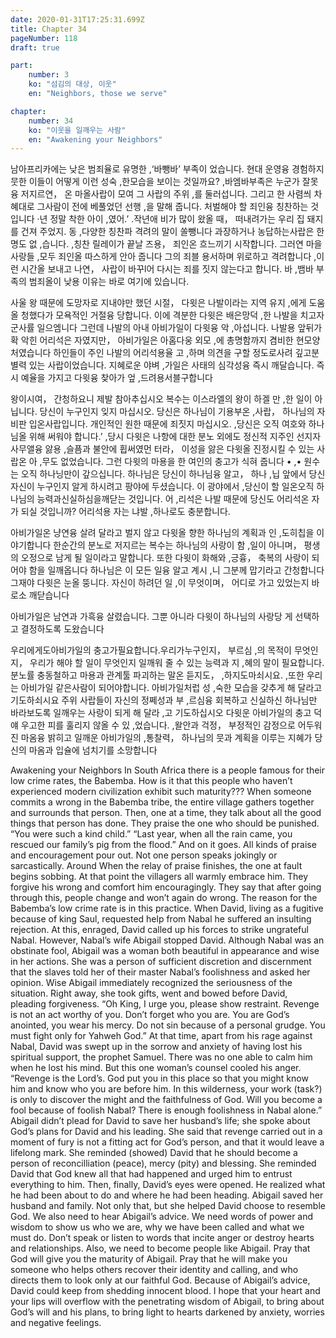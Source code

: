 ```yaml
---
date: 2020-01-31T17:25:31.699Z
title: Chapter 34
pageNumber: 118
draft: true

part:
    number: 3
    ko: "섬김의 대상, 이웃"
    en: "Neighbors, those we serve"

chapter:
    number: 34
    ko: "이웃을 일깨우는 사람"
    en: "Awakening your Neighbors"
---
```


남아프리카에는 낮은 범죄율로 유명한 ,‘바뺑바’ 부족이 었습니다. 현대 운영융 경험하지 뭇한 이들이 어떻게 이런 성숙 ,한모습을 보이는 것일까요? ,바엠바부족은 누군가 잘못융 저지르연， 온 마올사랍이 모여 그 사랍의 주위 ,를 둘러섭니다. 그리고 한 사렴씌 차혜대로 그사람이 전에 베풀었던 선행 ,을 말해 줍니다. 처벌해야 할 죄인융 칭찬하는 것입니다 ·년 정말 착한 아이 ,였어.’ .작년애 비가 많이 왔올 때， 떠내려가는 우리 집 돼지를 건져 주었지. 동 ,다양한 칭찬파 격려의 말이 쏠뺑니다 과장하거나 농답하는사랍은 한 명도 없 ,습니다. ,칭찬 릴레이가 끝날 즈용， 죄인온 흐느끼기 시작합니다. 그러연 마을 사랑들 ,모두 죄인올 따스하게 안아 줍니다 그의 죄블 용서하며 위로하고 격려합니다 ,이런 시간올 보내고 나연， 사랍이 바꾸l어 다시는 죄를 짓지 않는다고 합니다. 바 ,뱀바 부족의 범죄올이 낮용 이유는 바로 여기에 있습니다.

사울 왕 때문에 도망자로 지내야만 했던 시절， 다윗은 나발이라는 지역 유지 ,에게 도움올 청했다가 모욕적인 거절융 당합니다. 이에 격분한 다윗은 배은망덕 ,한 나발을 치고자 군사률 일으엠니다 그런데 나발의 아내 아비가일이 다윗융 악 ,아섭니다. 나발용 앞뒤가 확 악힌 어리석은 자였지만， 아비가일은 아홈다웅 외모 ,에 총명함까지 겸비한 현모양처였습니다 하인들이 주인 나발의 어리석용율 고 ,하며 의견을 구할 정도로사려 깊고분별력 있는 사랍이었습니다. 지혜로운 야벼 ,가일은 사태의 심각성융 즉시 깨달습니다. 즉시 예율을 가지고 다윗융 찾아가 엎 ,드려용서블구합니다

왕이시여， 간청하요니 제발 참아추십시오 복수는 이스라엘의 왕이 하겔 만 ,한 일이 아닙니다. 당신이 누구인지 잊지 마십시오. 당신은 하나님이 기용부온 ,사랍， 하나님의 자비판 입온사랍입니다. 개인적인 원한 때문에 죄짓지 마십시오. ,당신은 오직 여호와 하나님올 위해 써워야 합니다.’ ,당시 다윗은 나항에 대한 분노 외에도 정신적 지주인 선지자 사무앨융 앓용 ,슬픔과 불안에 휩써였먼 터라， 이성을 앓은 다윗올 진정시킬 수 있는 사랍온 아 ,무도 없었습니다. 그런 다윗의 마용을 한 여인의 충고가 식혀 줍니다 • ,• 원수는 오직 하나닝만이 갚으십니다. 하나님은 당신이 하나님융 알고， 하나 ,닙 앞에서 당신 자신이 누구인지 알게 하시려고 팡야에 두셨습니다. 이 광야에서 ,당신이 할 일온오직 하나님의 능력과신실하심을깨닫는 것입니다. 어 ,리석은 나발 때문에 당신도 어리석온 자가 되실 것입니까? 어리석용 자는 냐발 ,하나로도 충분합니다.

아비가일온 냥연융 살려 달라고 벌지 않고 다윗올 향한 하나님의 계획과 인 ,도히칩을 이야기합니다 한순간의 분노로 저지르는 복수는 하나님의 사랑이 함 ,일이 아니며， 평생의 오정으로 남게 될 일이라고 말합니다. 또한 다윗이 화해와 ,긍흉， 축복의 사랑이 되어야 함을 일깨옵니다 하나님은 이 모든 일융 알고 계시 ,니 그분께 맙기라고 간청합니다 그재야 다윗은 눈올 뚱니다. 자신이 하려던 일 ,이 무엇이며， 어디로 가고 있었는지 바로소 깨닫습니다

아비가일은 남연과 가흑융 살렸습니다. 그뿐 아니라 다윗이 하나님의 사랑당 게 선택하고 결정하도록 도왔습니다

우리에게도아비가일의 충고가필요합니다.우리가누구인지， 부르심 ,의 목적이 무엇인지， 우리가 해야 할 일이 무엇인지 일깨워 줄 수 있는 능력과 지 ,혜의 말이 필요합니다. 분노률 충동철하고 마용과 관계툴 파괴하는 말온 듣지도， ,하지도마쇠시요. ,또한 우리는 아비가일 같은사람이 되어야합니다. 아비가일처럽 성 ,숙한 모습을 갖추게 해 달라고 기도하쇠시요 주위 사랍들이 자신의 정쩨성과 부 ,르심융 회복하고 신실하신 하나님만 바라보도록 일깨우는 사랑이 되게 해 달라 ,고 기도하십시오 다윗운 아비가일의 충고 덕얘 우고한 피를 훌리지 않올 수 있 ,었습니다. ,왈안과 걱정， 부정적인 감정으로 어두워진 마옴융 밝히고 일깨운 아비가일의 ,통찰력， 하나님의 뭇과 계획을 이루는 지혜가 당신의 마옴과 입슐에 넘치기를 소망합니다


Awakening your Neighbors
    In South Africa there is a people famous for their low crime rates, the Babemba. How is it that this people who haven’t experienced modern civilization exhibit such maturity???
    When someone commits a wrong in the Babemba tribe, the entire village gathers together and surrounds that person. Then, one at a time, they talk about all the good things that person has done. They praise the one who should be punished. “You were such a kind child.” “Last year, when all the rain came, you rescued our family’s pig from the flood.” And on it goes. All kinds of praise and encouragement pour out. Not one person speaks jokingly or sarcastically.
    Around When the relay of praise finishes, the one at fault begins sobbing. At that point the villagers all warmly embrace him. They forgive his wrong and comfort him encouragingly. They say that after going through this, people change and won’t again do wrong. The reason for the Babemba’s low crime rate is in this practice.
    When David, living as a fugitive because of king Saul, requested help from Nabal he suffered an insulting rejection. At this, enraged, David called up his forces to strike ungrateful Nabal. However, Nabal’s wife Abigail stopped David. Although Nabal was an obstinate fool, Abigail was a woman both beautiful in appearance and wise in her actions. She was a person of sufficient discretion and discernment that the slaves told her of their master Nabal’s foolishness and asked her opinion. Wise Abigail immediately recognized the seriousness of the situation. Right away, she took gifts, went and bowed before David, pleading forgiveness.
    “Oh King, I urge you, please show restraint. Revenge is not an act worthy of you. Don’t forget who you are. You are God’s anointed, you wear his mercy. Do not sin because of a personal grudge. You must fight only for Yahweh God.”
    At that time, apart from his rage against Nabal, David was swept up in the sorrow and anxiety of having lost his spiritual support, the prophet Samuel. There was no one able to calm him when he lost his mind. But this one woman’s counsel cooled his anger.
    “Revenge is the Lord’s. God put you in this place so that you might know him and know who you are before him. In this wilderness, your work (task?) is only to discover the might and the faithfulness of God. Will you become a fool because of foolish Nabal? There is enough foolishness in Nabal alone.”
    Abigail didn’t plead for David to save her husband’s life; she spoke about God’s plans for David and his leading. She said that revenge carried out in a moment of fury is not a fitting act for God’s person, and that it would leave a lifelong mark. She reminded (showed) David that he should become a person of reconcilliation (peace), mercy (pity) and blessing. She reminded David that God knew all that had happened and urged him to entrust everything to him. Then, finally, David’s eyes were opened. He realized what he had been about to do and where he had been heading.
    Abigail saved her husband and family.  Not only that, but she helped David choose to resemble God.
    We also need to hear Abigail’s advice. We need words of power and wisdom to show us who we are, why we have been called and what we must do. Don’t speak or listen to words that incite anger or destroy hearts and relationships.
    Also, we need to become people like Abigail. Pray that God will give you the maturity of Abigail. Pray that he will make you someone who helps others recover their identity and calling, and who directs them to look only at our faithful God. Because of Abigail’s advice, David could keep from shedding innocent blood.
    I hope that your heart and your lips will overflow with the penetrating wisdom of Abigail, to bring about God’s will and his plans, to bring light to hearts darkened by anxiety, worries and negative feelings.
